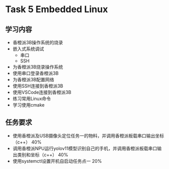 # Task 5 Embedded Linux
## 学习内容
 - 香橙派3B操作系统的烧录
 - 嵌入式系统调试
   - 串口
   - SSH
 - 为香橙派3B烧录操作系统
 - 使用串口登录香橙派3B
 - 为香橙派3B配置网络
 - 使用SSH连接到香橙派3B
 - 使用VSCode连接到香橙派3B
 - 练习常用Linux命令
 - 学习使用cmake
## 任务要求
 - 使用香橙派及USB摄像头定位任务一的物料，并调用香橙派板载串口输出坐标（c++） 40%
 - 调用香橙派NPU运行yolov11模型识别自己的手机，并调用香橙派板载串口输出类别和坐标（c++） 40%
 - 使用systemctl设置开机自启动任务点一 20%